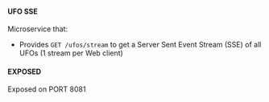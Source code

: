 #### UFO SSE  
Microservice that:  
  
- Provides `GET /ufos/stream` to get a Server Sent Event Stream (SSE) of all UFOs (1 stream per Web client)
  
#### EXPOSED  
Exposed on PORT 8081  
